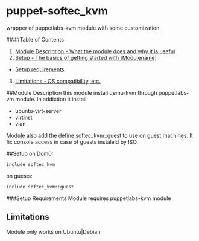 puppet-softec\_kvm
=================

wrapper of puppetlabs-kvm module with some customization.

####Table of Contents

1. [Module Description - What the module does and why it is useful](#module-description)
2. [Setup - The basics of getting started with [Modulename]](#setup)
 * [Setup requirements](#setup-requirements)
3. [Limitations - OS compatibility, etc.](#limitations)

##Module Description
this module install qemu-kvm through puppetlabs-vm module. In addiction it install:

 * ubuntu-virt-server
 * virtinst
 * vlan

Module also add the define softec\_kvm::guest to use on guest machines. It fix console access in case of guests instaleld by ISO.

##Setup
on Dom0:

    include softec_kvm

on guests:

    include softec_kvm::guest


###Setup Requirements
Module requires puppetlabs-kvm module

## Limitations
Module only works on Ubuntu|Debian
